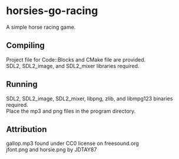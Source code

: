 # horsies-go-racing
A simple horse racing game.

## Compiling
Project file for Code::Blocks and CMake file are provided.  
SDL2, SDL2\_image, and SDL2\_mixer libraries required.

## Running
SDL2, SDL2\_image, SDL2\_mixer, libpng, zlib, and libmpg123 binaries required.  
Place the mp3 and png files in the program directory.

## Attribution
gallop.mp3 found under CC0 license on freesound.org  
jfont.png and horsie.png by JDTAY87